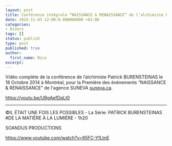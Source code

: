```yaml
---
layout: post
title: Conférence intégrale “NAISSANCE & RENAISSANCE” de l’alchimiste Patrick Burensteinas
date: 2015-11-03 12:00:0.000000000 +01:00
categories:
- Divers
tags: []
status: publish
type: post
published: true
author:
  first_name: Nico
excerpt:
---
```


Vidéo complète de la conférence de l’alchimiste Patrick BURENSTEINAS le 18 Octobre 2014 à Montréal, pour la Première des événements “NAISSANCE & RENAISSANCE” de l'agence SUNEVA [suneva.ca](http://suneva.ca/).

<https://youtu.be/UBgAefDqLt0>

---

©IL ÉTAIT UNE FOIS LES POSSIBLES - La Série: PATRICK BURENSTEINAS #DE LA MATIÈRE À LA LUMIÈRE - 1h20

SOANDUS PRODUCTIONS

<https://www.youtube.com/watch?v=95FC-YfLtnE>

